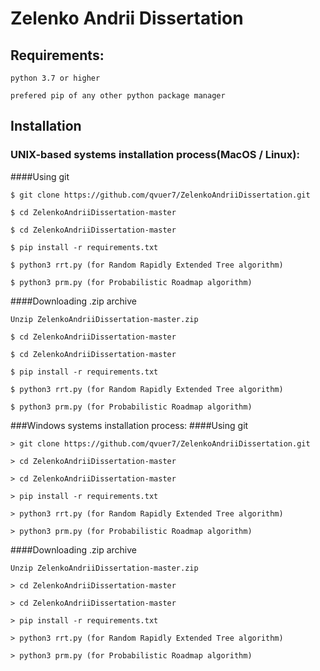 # Zelenko Andrii Dissertation

## Requirements:
`python 3.7 or higher`

 `prefered pip of any other python package manager`


## Installation
### UNIX-based systems installation process(MacOS / Linux):
####Using git

`$ git clone https://github.com/qvuer7/ZelenkoAndriiDissertation.git`

`$ cd ZelenkoAndriiDissertation-master`

`$ cd ZelenkoAndriiDissertation-master`

`$ pip install -r requirements.txt`

`$ python3 rrt.py (for Random Rapidly Extended Tree algorithm)`

`$ python3 prm.py (for Probabilistic Roadmap algorithm)`

####Downloading .zip archive

`Unzip ZelenkoAndriiDissertation-master.zip`

`$ cd ZelenkoAndriiDissertation-master`

`$ cd ZelenkoAndriiDissertation-master`

`$ pip install -r requirements.txt`

`$ python3 rrt.py (for Random Rapidly Extended Tree algorithm)`

`$ python3 prm.py (for Probabilistic Roadmap algorithm)`
    
###Windows systems installation process: 
####Using git

`> git clone https://github.com/qvuer7/ZelenkoAndriiDissertation.git`

`> cd ZelenkoAndriiDissertation-master`

`> cd ZelenkoAndriiDissertation-master`

`> pip install -r requirements.txt`

`> python3 rrt.py (for Random Rapidly Extended Tree algorithm)`

`> python3 prm.py (for Probabilistic Roadmap algorithm)`

####Downloading .zip archive

`Unzip ZelenkoAndriiDissertation-master.zip`

`> cd ZelenkoAndriiDissertation-master`

`> cd ZelenkoAndriiDissertation-master`

`> pip install -r requirements.txt`

`> python3 rrt.py (for Random Rapidly Extended Tree algorithm)`

`> python3 prm.py (for Probabilistic Roadmap algorithm)`


